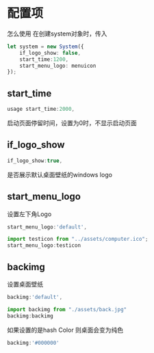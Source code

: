 <!--
 * @Author: zhangweiyuan-Royal
 * @LastEditTime: 2021-12-29 09:55:37
 * @Description: 
 * @FilePath: /vue3-win10-md/docs/conf/README.md
-->
# 配置项
怎么使用
在创建system对象时，传入

```ts
let system = new System({
    if_logo_show: false,
    start_time:1200,
    start_menu_logo: menuicon
});

```

## start_time
```ts
usage start_time:2000,
```

启动页面停留时间，设置为0时，不显示启动页面
## if_logo_show
```ts
if_logo_show:true,
```
是否展示默认桌面壁纸的windows logo

## start_menu_logo
设置左下角Logo
```ts
start_menu_logo:'default',

import testicon from "../assets/computer.ico";
start_menu_logo:testicon
```
<!-- ## login
设置登录用户名
```ts
login:<loginOption|null>null

loginOption:{
    user_name:string,
    user_password:string,
}

```
login是一个对象，当设置为null时，不显示锁屏界面
当设置了用户名和密码时，必须使用密码解锁。
（这只是前端UI解锁，并没有安全设置） -->

## backimg
设置桌面壁纸

```ts
backimg:'default',

import backimg from "./assets/back.jpg"
backimg:backimg
```

如果设置的是hash Color
则桌面会变为纯色

```ts
backimg:'#000000'
```